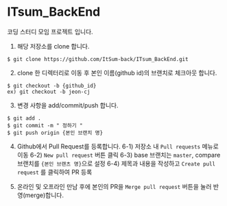 # ITsum_BackEnd
코딩 스터디 모임 프로젝트 입니다.

1. 해당 저장소를 clone 합니다.

```
$ git clone https://github.com/ItSum-back/ITsum_BackEnd.git
```
            
2. clone 한 디렉터리로 이동 후 본인 이름(github id)의 브랜치로 체크아웃 합니다.

``` 
$ git checkout -b {github_id}
ex) git checkout -b jeon-cj
```    

3. 변경 사항을 add/commit/push 합니다.

``` 
$ git add .
$ git commit -m " 정하기 "
$ git push origin {본인 브랜치 명}
```
      
4. Github에서 Pull Request를 등록합니다.
  6-1) 저장소 내 `Pull requests` 메뉴로 이동
  6-2) `New pull request` 버튼 클릭
  6-3) base 브랜치는 `master`, compare 브랜치를 `{본인 브랜츠 명}`으로 설정
  6-4) 제목과 내용을 작성하고 `Create pull request` 를 클릭하여 PR 등록

5. 온라인 및 오프라인 만남 후에 본인의 PR을 `Merge pull request` 버튼을 눌러 반영(merge)합니다.

